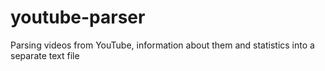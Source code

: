 # youtube-parser
Parsing videos from YouTube, information about them and statistics into a separate text file
